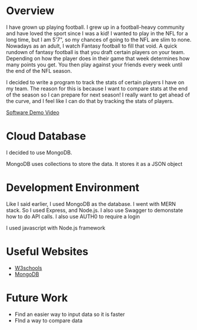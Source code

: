 # Overview

I have grown up playing football. I grew up in a football-heavy community and have loved the sport since I was a kid! I wanted to play in the NFL for a long time, but I am 5'7", so my chances of going to the NFL are slim to none. Nowadays as an adult, I watch Fantasy football to fill that void. A quick rundown of fantasy football is that you draft certain players on your team. Depending on how the player does in their game that week determines how many points you get. You then play against your friends every week until the end of the NFL season.

I decided to write a program to track the stats of certain players I have on my team. The reason for this is because I want to compare stats at the end of the season so I can prepare for next season! I really want to get ahead of the curve, and I feel like I can do that by tracking the stats of players.

[Software Demo Video](http://youtube.link.goes.here)

# Cloud Database

I decided to use MongoDB.

MongoDB uses collections to store the data. It stores it as a JSON object

# Development Environment

Like I said earlier, I used MongoDB as the database. I went with MERN stack. So I used Express, and Node.js. I also use Swagger to demonstate how to do API calls. I also use AUTH0 to require a login

I used javascript with Node.js framework

# Useful Websites

- [W3schools](https://www.w3schools.com/)
- [MongoDB](https://www.mongodb.com/mern-stack)

# Future Work

- Find an easier way to input data so it is faster
- FInd a way to compare data
